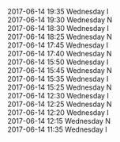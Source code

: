 2017-06-14 19:35 Wednesday  I  
2017-06-14 19:30 Wednesday  N  
2017-06-14 18:30 Wednesday  I  
2017-06-14 18:25 Wednesday  N  
2017-06-14 17:45 Wednesday  I  
2017-06-14 17:40 Wednesday  N  
2017-06-14 15:50 Wednesday  I  
2017-06-14 15:45 Wednesday  N  
2017-06-14 15:35 Wednesday  I  
2017-06-14 15:25 Wednesday  N  
2017-06-14 12:30 Wednesday  I  
2017-06-14 12:25 Wednesday  N  
2017-06-14 12:20 Wednesday  I  
2017-06-14 12:15 Wednesday  N  
2017-06-14 11:35 Wednesday  I  
